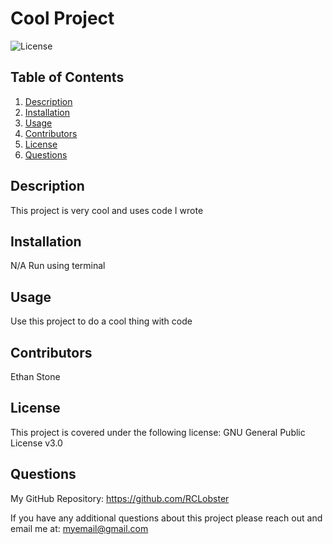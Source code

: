
# Cool Project
![License](https://img.shields.io/badge/License-GNU_General_Public_License_v3.0-blue.svg)

## Table of Contents
1. [Description](#description)
2. [Installation](#installation)
3. [Usage](#usage)
4. [Contributors](#contributors)
5. [License](#license)
6. [Questions](#questions)

## Description 
This project is very cool and uses code I wrote

## Installation
N/A Run using terminal

## Usage
Use this project to do a cool thing with code

## Contributors
Ethan Stone

## License
This project is covered under the following license: GNU General Public License v3.0

## Questions
My GitHub Repository: https://github.com/RCLobster

If you have any additional questions about this project please reach out and email me at: myemail@gmail.com

        
